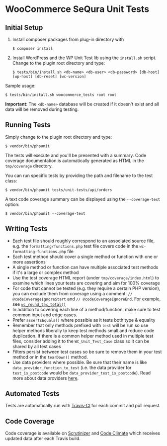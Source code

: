 # WooCommerce SeQura Unit Tests

## Initial Setup

1) Install composer packages from plug-in directory with
    ```
    $ composer install
    ```

2) Install WordPress and the WP Unit Test lib using the `install.sh` script. Change to the plugin root directory and type:

    ```
    $ tests/bin/install.sh <db-name> <db-user> <db-password> [db-host] [wp-host] [db-reset] [wc-version]
    ```

Sample usage:

    $ tests/bin/install.sh woocommerce_tests root root

**Important**: The `<db-name>` database will be created if it doesn't exist and all data will be removed during testing.

## Running Tests

Simply change to the plugin root directory and type:

    $ vendor/bin/phpunit

The tests will execute and you'll be presented with a summary. Code coverage documentation is automatically generated as HTML in the `tmp/coverage` directory.

You can run specific tests by providing the path and filename to the test class:

    $ vendor/bin/phpunit tests/unit-tests/api/orders

A text code coverage summary can be displayed using the `--coverage-text` option:

    $ vendor/bin/phpunit --coverage-text

## Writing Tests

* Each test file should roughly correspond to an associated source file, e.g. the `formatting/functions.php` test file covers code in the `wc-formatting-functions.php` file
* Each test method should cover a single method or function with one or more assertions
* A single method or function can have multiple associated test methods if it's a large or complex method
* Use the test coverage HTML report (under `tmp/coverage/index.html`) to examine which lines your tests are covering and aim for 100% coverage
* For code that cannot be tested (e.g. they require a certain PHP version), you can exclude them from coverage using a comment: `// @codeCoverageIgnoreStart` and `// @codeCoverageIgnoreEnd`. For example, see [`wc_round_tax_total()`](https://github.com/woocommerce/woocommerce/blob/35f83867736713955fa2c4f463a024578bb88795/includes/wc-formatting-functions.php#L208-L219)
* In addition to covering each line of a method/function, make sure to test common input and edge cases.
* Prefer `assertsEquals()` where possible as it tests both type & equality
* Remember that only methods prefixed with `test` will be run so use helper methods liberally to keep test methods small and reduce code duplication. If there is a common helper method used in multiple test files, consider adding it to the `WC_Unit_Test_Case` class so it can be shared by all test cases
* Filters persist between test cases so be sure to remove them in your test method or in the `tearDown()` method.
* Use data providers where possible. Be sure that their name is like `data_provider_function_to_test` (i.e. the data provider for `test_is_postcode` would be `data_provider_test_is_postcode`). Read more about data providers [here](https://phpunit.de/manual/current/en/writing-tests-for-phpunit.html#writing-tests-for-phpunit.data-providers).

## Automated Tests

Tests are automatically run with [Travis-CI](https://travis-ci.org/woocommerce/woocommerce) for each commit and pull request.

## Code Coverage

Code coverage is available on [Scrutinizer](https://scrutinizer-ci.com/g/woocommerce/woocommerce/) and [Code Climate](https://codeclimate.com/github/woocommerce/woocommerce) which receives updated data after each Travis build.
